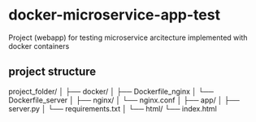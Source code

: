 # docker-microservice-app-test
Project (webapp) for testing microservice arcitecture implemented with docker containers

## project structure
project_folder/
│
├── docker/
│   ├── Dockerfile_nginx
│   └── Dockerfile_server
│
├── nginx/
│   └── nginx.conf
│
├── app/
│   ├── server.py
│   └── requirements.txt
│
└── html/
    └── index.html
